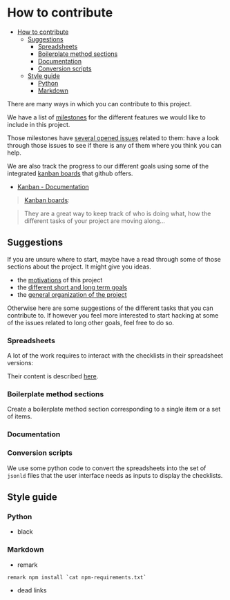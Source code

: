 # How to contribute

<!-- TOC -->

- [How to contribute](#how-to-contribute)
  - [Suggestions](#suggestions)
    - [Spreadsheets](#spreadsheets)
    - [Boilerplate method sections](#boilerplate-method-sections)
    - [Documentation](#documentation)
    - [Conversion scripts](#conversion-scripts)
  - [Style guide](#style-guide)
    - [Python](#python)
    - [Markdown](#markdown)

<!-- /TOC -->

There are many ways in which you can contribute to this project.

We have a list of
[milestones](https://github.com/Remi-Gau/cobidas_chckls/milestones) for the
different features we would like to include in this project.

Those milestones have
[several opened issues](https://github.com/Remi-Gau/cobidas_chckls/issues)
related to them: have a look through those issues to see if there is any of them
where you think you can help.

We are also track the progress to our different goals using some of the
integrated [kanban boards](https://github.com/Remi-Gau/cobidas_chckls/projects)
that github offers.

-   [Kanban - Documentation](https://github.com/Remi-Gau/cobidas_chckls/projects/5)

> [Kanban boards](https://en.wikipedia.org/wiki/Kanban):

> They are a great way to keep track of who is doing what, how the different
> tasks of your project are moving along...

## Suggestions

If you are unsure where to start, maybe have a read through some of those
sections about the project. It might give you ideas.

-   the [motivations](./motivations.md) of this project
-   the [different short and long term goals](./goals.md)
-   the [general organization of the project](./general-organization.md)

Otherwise here are some suggestions of the different tasks that you can
contribute to. If however you feel more interested to start hacking at some of
the issues related to long other goals, feel free to do so.

### Spreadsheets

A lot of the work requires to interact with the checklists in their spreadsheet
versions:

Their content is described [here](./spreadsheet_content.md).

### Boilerplate method sections

Create a boilerplate method section corresponding to a single item or a set of
items.

### Documentation

### Conversion scripts

We use some python code to convert the spreadsheets into the set of `jsonld`
files that the user interface needs as inputs to display the checklists.

## Style guide

### Python

-   black

### Markdown

-   remark

```
remark npm install `cat npm-requirements.txt`
```

-   dead links
